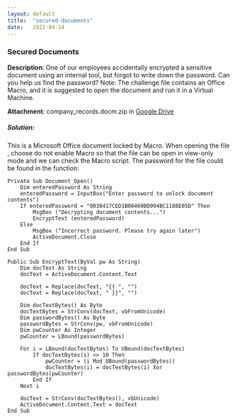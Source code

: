 ```yaml
---
layout: default
title:  "secured-documents"
date:   2022-04-14
---
```


### Secured Documents

**Description**: One of our employees accidentally encrypted a sensitive document using an internal tool, but forgot to write down the password. Can you help us find the password? Note: The challenge file contains an Office Macro, and it is suggested to open the document and run it in a Virtual Machine.

**Attachment**: company_records.docm.zip in [Google Drive](https://drive.google.com/drive/folders/1_f0PLreUcap2YW33Yfmi_Hj1cVyd9u6w?usp=sharing)

##### Solution:

This is a Microsoft Office document locked by Macro. When opening the file , choose do not enable Macro so that the file can be open in view-only mode and we can check the Macro script. The password for the file could be found in the function:

```vba
Private Sub Document_Open()
    Dim enteredPassword As String
    enteredPassword = InputBox("Enter password to unlock document contents")
    If enteredPassword = "0038417CED1B00460BD094BC1188E05D" Then
        MsgBox ("Decrypting document contents...")
        EncryptText (enteredPassword)
    Else
        MsgBox ("Incorrect password. Please try again later")
        ActiveDocument.Close
    End If
End Sub

Public Sub EncryptText(ByVal pw As String)
    Dim docText As String
    docText = ActiveDocument.Content.Text
    
    docText = Replace(docText, "{{ ", "")
    docText = Replace(docText, " }}", "")
    
    Dim docTextBytes() As Byte
    docTextBytes = StrConv(docText, vbFromUnicode)
    Dim passwordBytes() As Byte
    passwordBytes = StrConv(pw, vbFromUnicode)
    Dim pwCounter As Integer
    pwCounter = LBound(passwordBytes)
    
    For i = LBound(docTextBytes) To UBound(docTextBytes)
        If docTextBytes(i) <> 10 Then
            pwCounter = (i Mod UBound(passwordBytes))
            docTextBytes(i) = docTextBytes(i) Xor passwordBytes(pwCounter)
        End If
    Next i
    
    docText = StrConv(docTextBytes(), vbUnicode)
    ActiveDocument.Content.Text = docText
End Sub
```


